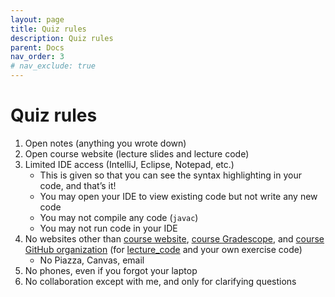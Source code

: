 ```yaml
---
layout: page
title: Quiz rules
description: Quiz rules
parent: Docs
nav_order: 3
# nav_exclude: true
---
```


# Quiz rules

1. Open notes (anything you wrote down)
2. Open course website (lecture slides and lecture code)
3. Limited IDE access (IntelliJ, Eclipse, Notepad, etc.)
    - This is given so that you can see the syntax highlighting in your code, and that’s it!
    - You may open your IDE to view existing code but not write any new code
    - You may not compile any code (`javac`)
    - You may not run code in your IDE
4. No websites other than [course website](https://comp210ss2.github.io), [course Gradescope](https://www.gradescope.com/courses/797701), and [course GitHub organization](https://github.com/comp210ss2) (for [lecture_code](https://github.com/comp210ss2/lecture_code) and your own exercise code)
    - No Piazza, Canvas, email
5. No phones, even if you forgot your laptop
6. No collaboration except with me, and only for clarifying questions
